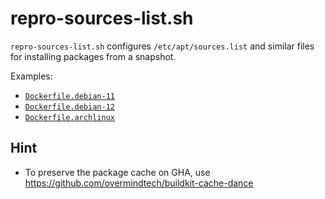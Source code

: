# repro-sources-list.sh

`repro-sources-list.sh` configures `/etc/apt/sources.list` and similar files for installing packages from a snapshot.

Examples:
- [`Dockerfile.debian-11`](./Dockerfile.debian-11)
- [`Dockerfile.debian-12`](./Dockerfile.debian-12)
- [`Dockerfile.archlinux`](./Dockerfile.archlinux)

## Hint
- To preserve the package cache on GHA, use <https://github.com/overmindtech/buildkit-cache-dance>
